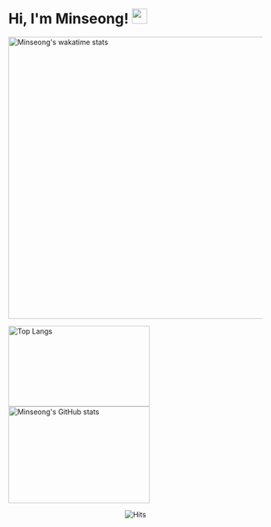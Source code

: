 
# Hi, I'm Minseong! <img src="https://raw.githubusercontent.com/MartinHeinz/MartinHeinz/master/wave.gif" width="30px">

<p align=center>
  
<img src="https://github-readme-stats.vercel.app/api/wakatime?username=mincastle98&layout=compact&theme=vue&custom_title=How Long Did I Work? 👨🏻‍💻&cache_seconds=1800" alt="Minseong's wakatime stats" width="560"><br>
  
<img src = "https://github-readme-stats.vercel.app/api/top-langs/?username=mincastle98&layout=compact&theme=vue&card_width=250&langs_count=5" alt="Top Langs" width="280" height="160">
<img src="https://github-readme-stats.vercel.app/api?username=mincastle98&show_icons=true&&hide=stars,issues&theme=vue&hide_rank=true" alt="Minseong's GitHub stats" width="280" height="192">

</p>



<div align=center>
  
![Hits](https://hits.seeyoufarm.com/api/count/incr/badge.svg?url=https%3A%2F%2Fgithub.com%2Fmincastle98&count_bg=%2304C0D7&title_bg=%23606060&icon=macys.svg&icon_color=%23E7E7E7&title=Hits&edge_flat=false)

</div>


<!--
**mincastle98/mincastle98** is a ✨ _special_ ✨ repository because its `README.md` (this file) appears on your GitHub profile.


Here are some ideas to get you started:

- 🔭 I’m currently working on ...
- 🌱 I’m currently learning ...
- 👯 I’m looking to collaborate on ...
- 🤔 I’m looking for help with ...
- 💬 Ask me about ...
- 📫 How to reach me: ...
- 😄 Pronouns: ...
- ⚡ Fun fact: ...
-->

